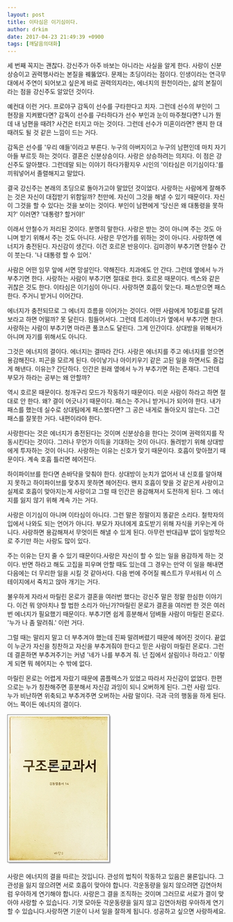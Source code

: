 ```yaml
---
layout: post
title: 이타심은 이기심이다.
author: drkim
date: 2017-04-23 21:49:39 +0900
tags: [깨달음의대화]
---
```

세 번째 꼭지는 괜찮다. 강신주가 아주 바보는 아니라는 사실을 알게 한다. 사랑이 신분상승이고 권력행사라는 본질을 꿰뚫었다. 문제는 초딩이라는 점이다. 인생이라는 연극무대에서 주연이 되어보고 싶은게 바로 권력의지라는, 에너지의 원천이라는, 삶의 본질이라는 점을 강신주도 알았던 것이다. 

  


예컨대 이런 거다. 프로야구 감독이 선수를 구타한다고 치자. 그런데 선수의 부인이 그 현장을 지켜봤다면? 감독이 선수를 구타하다가 선수 부인과 눈이 마주쳤다면? 니가 뭔데 내 남편을 때려? 사건은 터지고 마는 것이다. 그런데 선수가 미혼이라면? 왠지 한 대 때려도 될 것 같은 느낌이 드는 거다.

  


감독은 선수를 '우리 얘들'이라고 부른다. 누구의 아버지이고 누구의 남편인데 마치 자기 아들 부르듯 하는 것이다. 결혼은 신분상승이다. 사랑은 상승하려는 의지다. 이 점은 강신주도 알아챘다. 그런데말 되는 이야기 하다가황지우 시인의 '이타심은 이기심이다.'를 끼워넣어서 졸렬해지고 말았다.

  


결국 강신주는 본래의 초딩으로 돌아가고야 말았던 것이었다. 사랑하는 사람에게 잘해주는 것은 자신이 대접받기 위함일까? 천만에. 자신이 그것을 해낼 수 있기 때문이다. 자신이 그것을 할 수 있다는 것을 보이는 것이다. 부인이 남편에게 '당신은 왜 대통령을 못하지?' 이러면? '대통령? 할거야!'

  


이래서 안철수가 저리된 것이다. 분명히 말한다. 사랑은 받는 것이 아니며 주는 것도 아니며 받기 위해서 주는 것도 아니다. 사랑은 무언가를 위하는 것이 아니다. 사랑하면 에너지가 충전된다. 자신감이 생긴다. 이건 호르몬 반응이다. 김미경이 부추기면 안철수 간이 붓는다. '나 대통령 할 수 있어.'

  


사람은 어떤 임무 앞에 서면 망설인다. 약해진다. 치과에도 안 간다. 그런데 옆에서 누가 부추기면 한다. 사랑하는 사람이 부추기면 절대로 한다. 호르몬 때문이다. 섹스와 같은 귀찮은 것도 한다. 이타심은 이기심이 아니다. 사랑하면 호흡이 맞는다. 패스받으면 패스한다. 주거니 받거니 이어간다.

  


에너지가 충전되므로 그 에너지 흐름을 이어가는 것이다. 어떤 사람에게 10킬로를 달려보라고 하면 어떨까? 못 달린다. 힘들어서다. 그런데 트레이너가 옆에서 부추기면 한다. 사랑하는 사람이 부추기면 마라콘 풀코스도 달린다. 그게 인간이다. 상대방을 위해서가 아니며 자기를 위해서도 아니다.

  


그것은 에너지의 결이다. 에너지는 결따라 간다. 사랑은 에너지를 주고 에너지를 얻으면 용감해진다. 피곤을 모르게 된다. 아이낳기나 아이키우기 같은 고된 일을 하면서도 즐겁게 해낸다. 이유는? 간단하다. 인간은 원래 옆에서 누가 부추기면 하는 존재다. 그런데 부모가 하라는 공부는 왜 안할까? 

  


역시 호르몬 때문이다. 청개구리 모드가 작동하기 때문이다. 미운 사람이 하라고 하면 절대로 안 한다. 왜? 결이 어긋나기 때문이다. 패스는 주거니 받거니가 되어야 한다. 내가 패스를 했는데 실수로 상대팀에게 패스했다면? 그 공은 내게로 돌아오지 않는다. 그건 패스를 잘못한 거다. 내편이라야 한다.

  


사랑한다는 것은 에너지가 충전된다는 것이며 신분상승을 한다는 것이며 권력의지를 작동시킨다는 것이다. 그러나 무언가 이득을 기대하는 것이 아니다. 돌려받기 위해 상대방에게 투자하는 것이 아니다. 사랑하는 이유는 신호가 맞기 때문이다. 호흡이 맞아졌기 때문이다. 계속 호흡 틀리면 헤어진다. 

  


하이파이브를 한다면 손바닥을 맞춰야 한다. 상대방이 눈치가 없어서 내 신호를 알아채지 못하고 하이파이브를 맞추지 못하면 헤어진다. 왠지 호흡이 맞을 것 같은게 사랑이고 실제로 호흡이 맞아지는게 사랑이고 그럴 때 인간은 용감해져서 도전하게 된다. 그 에너지를 잃지 않기 위해 계속 가는 거다. 

  


사랑은 이기심이 아니며 이타심이 아니다. 그런 말은 정말이지 똥같은 소리다. 철학자의 입에서 나와도 되는 언어가 아니다. 부모가 자녀에게 효도받기 위해 자식을 키우는게 아니다. 사랑하면 용감해져서 무엇이든 해낼 수 있게 된다. 아무런 반대급부 없이 일방적으로 주기만 하는 사랑도 많이 있다. 

  


주는 이유는 단지 줄 수 있기 때문이다.사랑은 자신이 할 수 있는 일을 용감하게 하는 것이다. 반면 하라고 해도 고집을 피우며 안할 때도 있는데 그 경우는 만약 이 일을 해내면 다음에는 더 무리한 일을 시킬 것 같아서다. 다음 번에 주어질 퀘스트가 무서워서 이 스테이지에서 죽치고 앉아 개기는 거다.

  


불우하게 자라서 마릴린 몬로가 결혼을 여러번 했다는 강신주 말은 정말 한심한 이야기다. 이건 뭐 양아치나 할 법한 소리가 아닌가?마릴린 몬로가 결혼을 여러번 한 것은 여러 번 에너지가 필요했기 때문이다. 부추기면 쉽게 흥분해서 덤벼들 사람이 마릴린 몬로다. '누가 나 좀 말려줘.' 이런 거다.

  


그럴 때는 말리지 말고 더 부추겨야 했는데 진짜 말려버렸기 때문에 헤어진 것이다. 끝없이 누군가 자신을 칭찬하고 자신을 부추겨줘야 한다고 믿은 사람이 마릴린 몬로다. 그런데 결혼하면 부추겨주기는 커녕 '네가 나를 부추겨 줘. 넌 집에서 살림이나 하라고.' 이렇게 되면 뭐 헤어지는 수 밖에 없다.

  


마릴린 몬로는 어렵게 자랐기 때문에 콤플렉스가 있었고 따라서 자신감이 없었다. 한편으로는 누가 칭찬해주면 흥분해서 자신감 과잉이 되니 오버하게 된다. 그런 사람 있다. 누가 비난하면 위축되고 부추겨주면 오버하는 사람 말이다. 극과 극의 행동을 하게 된다. 어느 쪽이든 에너지의 결이다.

  


  



 ![](/files/attach/images/198/838/835/20170108_234810.jpg) 

  


사랑은 에너지의 결을 따르는 것입니다. 관성의 법칙이 작동하고 있음은 물론입니다. 그관성을 잃지 않으려면 서로 호흡이 맞아야 합니다. 각운동량을 잃지 않으려면 김연아처럼 우아하게 연기해야 합니다. 사랑은그 결을 조직하는 것이며 그러므로 서로가 결이 맞아야 사랑할 수 있습니다. 기껏 모아둔 각운동량을 잃지 않고 김연아처럼 우아하게 연기할 수 있습니다.사랑하면 기운이 나서 일을 잘하게 됩니다. 성공하고 싶으면 사랑하세요.